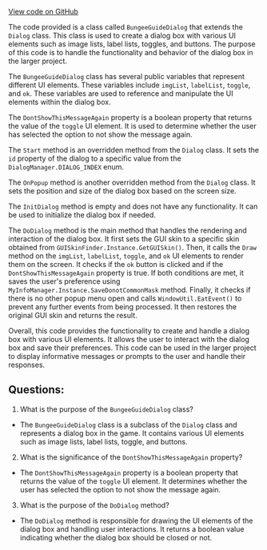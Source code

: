 [View code on GitHub](https://github.com/TieHaxJan/Brick-Force/Assembly-CSharp\BungeeGuideDialog.cs)

The code provided is a class called `BungeeGuideDialog` that extends the `Dialog` class. This class is used to create a dialog box with various UI elements such as image lists, label lists, toggles, and buttons. The purpose of this code is to handle the functionality and behavior of the dialog box in the larger project.

The `BungeeGuideDialog` class has several public variables that represent different UI elements. These variables include `imgList`, `labelList`, `toggle`, and `ok`. These variables are used to reference and manipulate the UI elements within the dialog box.

The `DontShowThisMessageAgain` property is a boolean property that returns the value of the `toggle` UI element. It is used to determine whether the user has selected the option to not show the message again.

The `Start` method is an overridden method from the `Dialog` class. It sets the `id` property of the dialog to a specific value from the `DialogManager.DIALOG_INDEX` enum.

The `OnPopup` method is another overridden method from the `Dialog` class. It sets the position and size of the dialog box based on the screen size.

The `InitDialog` method is empty and does not have any functionality. It can be used to initialize the dialog box if needed.

The `DoDialog` method is the main method that handles the rendering and interaction of the dialog box. It first sets the GUI skin to a specific skin obtained from `GUISkinFinder.Instance.GetGUISkin()`. Then, it calls the `Draw` method on the `imgList`, `labelList`, `toggle`, and `ok` UI elements to render them on the screen. It checks if the `ok` button is clicked and if the `DontShowThisMessageAgain` property is true. If both conditions are met, it saves the user's preference using `MyInfoManager.Instance.SaveDonotCommonMask` method. Finally, it checks if there is no other popup menu open and calls `WindowUtil.EatEvent()` to prevent any further events from being processed. It then restores the original GUI skin and returns the result.

Overall, this code provides the functionality to create and handle a dialog box with various UI elements. It allows the user to interact with the dialog box and save their preferences. This code can be used in the larger project to display informative messages or prompts to the user and handle their responses.
## Questions: 
 1. What is the purpose of the `BungeeGuideDialog` class?
- The `BungeeGuideDialog` class is a subclass of the `Dialog` class and represents a dialog box in the game. It contains various UI elements such as image lists, label lists, toggle, and buttons.

2. What is the significance of the `DontShowThisMessageAgain` property?
- The `DontShowThisMessageAgain` property is a boolean property that returns the value of the `toggle` UI element. It determines whether the user has selected the option to not show the message again.

3. What is the purpose of the `DoDialog` method?
- The `DoDialog` method is responsible for drawing the UI elements of the dialog box and handling user interactions. It returns a boolean value indicating whether the dialog box should be closed or not.